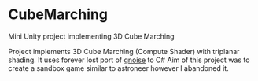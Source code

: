 # CubeMarching
Mini Unity project implementing 3D Cube Marching

Project implements 3D Cube Marching (Compute Shader) with triplanar shading.
It uses forever lost port of [gnoise](https://github.com/TheTryton/gnoise) to C#
Aim of this project was to create a sandbox game similar to astroneer however I abandoned it.
